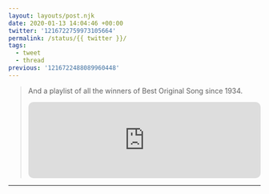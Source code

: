 ```yaml
---
layout: layouts/post.njk
date: 2020-01-13 14:04:46 +00:00
twitter: '1216722759973105664'
permalink: /status/{{ twitter }}/
tags: 
  - tweet
  - thread
previous: '1216722488089960448'
---
```


> And a playlist of all the winners of Best Original Song since 1934.
> 
> <iframe style="border-radius:10px" src="https://open.spotify.com/embed/playlist/2sam79Xlc8yl1RCx5N8baW?utm_source=generator&theme=0" width="100%" height="152" frameBorder="0" allowfullscreen="" allow="autoplay; clipboard-write; encrypted-media; fullscreen; picture-in-picture" loading="lazy"></iframe>

---
